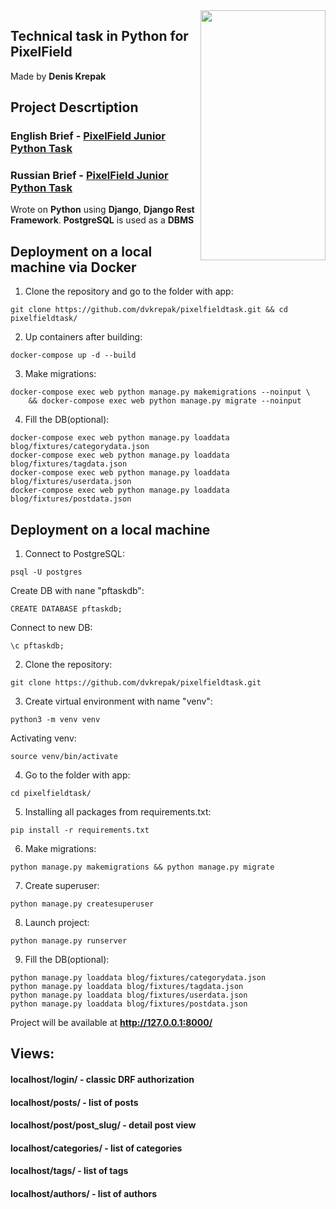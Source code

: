 <img align="right" src="https://notion-emojis.s3-us-west-2.amazonaws.com/v0/svg-twitter/1f40d.svg" data-canonical-src="https://gyazo.com/eb5c5741b6a9a16c692170a41a49c858.png" width="200" height="400" />

## **Technical task in Python for PixelField**

Made by **Denis Krepak**

## **Project Descrtiption**

### **English Brief** - [PixelField Junior Python Task](https://pebble-lily-5a3.notion.site/PixelField-Junior-Technical-Task-Eng-67ae46c4621a445790c5816836eed38d)

### **Russian Brief** - [PixelField Junior Python Task](https://pebble-lily-5a3.notion.site/PixelField-Junior-Technical-Task-Rus-32e6e3534ee44854b1236b1c4558f1f6)

Wrote on **Python** using **Django**, **Django Rest Framework**. **PostgreSQL** is used as a **DBMS**

## **Deployment on a local machine via Docker**
1. Clone the repository and go to the folder with app:
```
git clone https://github.com/dvkrepak/pixelfieldtask.git && cd pixelfieldtask/
```
2. Up containers after building:
```
docker-compose up -d --build
```
3. Make migrations:
```
docker-compose exec web python manage.py makemigrations --noinput \
    && docker-compose exec web python manage.py migrate --noinput
```
4. Fill the DB(optional):
```
docker-compose exec web python manage.py loaddata blog/fixtures/categorydata.json
docker-compose exec web python manage.py loaddata blog/fixtures/tagdata.json
docker-compose exec web python manage.py loaddata blog/fixtures/userdata.json
docker-compose exec web python manage.py loaddata blog/fixtures/postdata.json
```
## **Deployment on a local machine**
1. Connect to PostgreSQL:
```
psql -U postgres
```
Create DB with nane "pftaskdb":
```
CREATE DATABASE pftaskdb;
```
Connect to new DB:
```
\c pftaskdb;
```
2. Clone the repository:
```
git clone https://github.com/dvkrepak/pixelfieldtask.git
```
3. Create virtual environment with name "venv":
```
python3 -m venv venv
```
Activating venv:
```
source venv/bin/activate
```
4. Go to the folder with app:
```
cd pixelfieldtask/
```
5. Installing all packages from requirements.txt:
```
pip install -r requirements.txt
```
6. Make migrations:
```
python manage.py makemigrations && python manage.py migrate
```
7. Create superuser:
```
python manage.py createsuperuser
```
8. Launch project:
```
python manage.py runserver
```
9. Fill the DB(optional):
```
python manage.py loaddata blog/fixtures/categorydata.json
python manage.py loaddata blog/fixtures/tagdata.json
python manage.py loaddata blog/fixtures/userdata.json
python manage.py loaddata blog/fixtures/postdata.json
```



Project will be available at **http://127.0.0.1:8000/**



## **Views:**
#### **localhost/login/** - classic DRF authorization
#### **localhost/posts/** - list of posts
#### **localhost/post/post_slug/** - detail post view
#### **localhost/categories/** - list of categories
#### **localhost/tags/** - list of tags
#### **localhost/authors/** - list of authors
